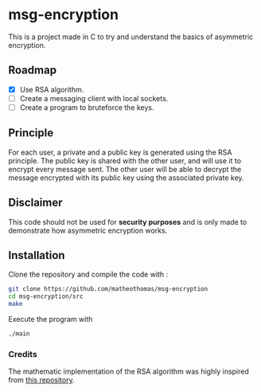 # msg-encryption

This is a project made in C to try and understand the basics of asymmetric encryption.

## Roadmap
- [x] Use RSA algorithm.
- [ ] Create a messaging client with local sockets.
- [ ] Create a program to bruteforce the keys.

## Principle
For each user, a private and a public key is generated using the RSA principle. The public key is shared with the other user, and will use it to encrypt every message sent.
The other user will be able to decrypt the message encrypted with its public key using the associated private key.


## Disclaimer
This code should not be used for **security purposes** and is only made to demonstrate how asymmetric encryption works.

## Installation
Clone the repository and compile the code with :
```bash
git clone https://github.com/matheothomas/msg-encryption
cd msg-encryption/src
make
```

Execute the program with
```bash
./main
```

### Credits

The mathematic implementation of the RSA algorithm was highly inspired from [this repository](https://github.com/andrewkiluk/RSA-Library).
